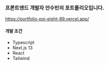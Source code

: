 ### 프론트엔드 개발자 안수빈의 포트폴리오입니다.
<a>https://portfolio-psi-eight-89.vercel.app/</a>

#### 개발 조건
- Typescript
- Next.js 13
- React
- Tailwind
